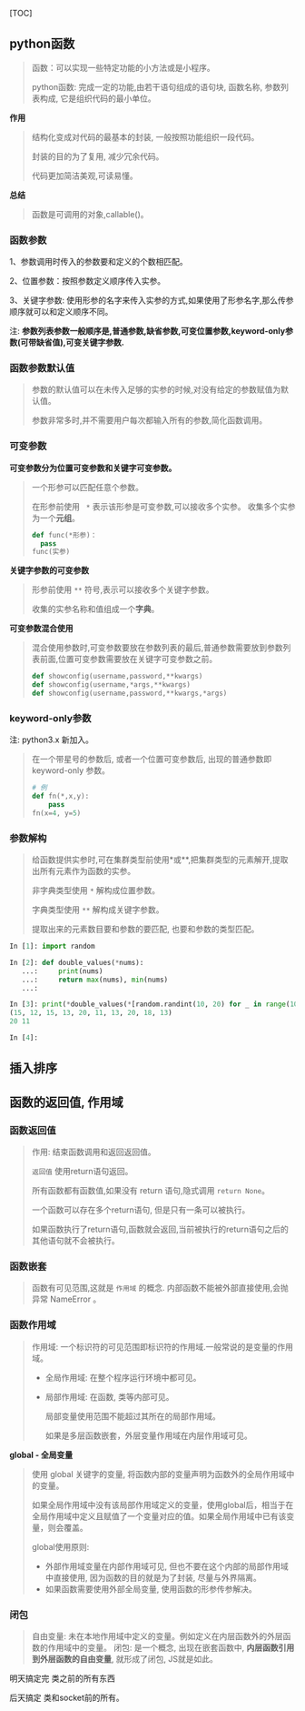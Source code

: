 [TOC]

## python函数 

> 函数：可以实现一些特定功能的小方法或是小程序。 
>
> python函数: 完成一定的功能,由若干语句组成的语句块, 函数名称, 参数列表构成, 它是组织代码的最小单位。

**作用** 

> 结构化变成对代码的最基本的封装, 一般按照功能组织一段代码。 
>
> 封装的目的为了复用, 减少冗余代码。 
>
> 代码更加简洁美观,可读易懂。

**总结**

> 函数是可调用的对象,callable()。 

### 函数参数 

1、参数调用时传入的参数要和定义的个数相匹配。 

2、位置参数：按照参数定义顺序传入实参。 

3、关键字参数: 使用形参的名字来传入实参的方式,如果使用了形参名字,那么传参顺序就可以和定义顺序不同。

注: **参数列表参数一般顺序是,普通参数,缺省参数,可变位置参数,keyword-only参数(可带缺省值),可变关键字参数.**

### 函数参数默认值 

> 参数的默认值可以在未传入足够的实参的时候,对没有给定的参数赋值为默认值。
>
> 参数非常多时,并不需要用户每次都输入所有的参数,简化函数调用。 

### 可变参数 

**可变参数分为位置可变参数和关键字可变参数。**

> 一个形参可以匹配任意个参数。 
>
> 在形参前使用 ` *` 表示该形参是可变参数,可以接收多个实参。
> 收集多个实参为一个**元组**。
>
> ```python 
> def func(*形参)：  
> 	pass  
> func(实参) 
> ```

**关键字参数的可变参数**

> 形参前使用 `**` 符号,表示可以接收多个关键字参数。 
>
> 收集的实参名称和值组成一个**字典**。

**可变参数混合使用** 

> 混合使用参数时,可变参数要放在参数列表的最后,普通参数需要放到参数列表前面,位置可变参数需要放在关键字可变参数之前。
>
> ```python 
> def showconfig(username,password,**kwargs) 
> def showconfig(username,*args,**kwargs)
> def showconfig(username,password,**kwargs,*args)
> ```

### keyword-only参数

注: python3.x 新加入。

> 在一个带星号的参数后, 或者一个位置可变参数后, 出现的普通参数即 keyword-only 参数。
>
> ```python 
> # 例 
> def fn(*,x,y): 
>     pass  
> fn(x=4, y=5)
> ```

### 参数解构

> 给函数提供实参时,可在集群类型前使用*或**,把集群类型的元素解开,提取出所有元素作为函数的实参。
>
> 非字典类型使用 `*` 解构成位置参数。
>
> 字典类型使用 `**` 解构成关键字参数。
>
> 提取出来的元素数目要和参数的要匹配, 也要和参数的类型匹配。

```python 
In [1]: import random

In [2]: def double_values(*nums):
   ...:     print(nums)
   ...:     return max(nums), min(nums)
   ...:

In [3]: print(*double_values(*[random.randint(10, 20) for _ in range(10)]))  # 两次解构.
(15, 12, 15, 13, 20, 11, 13, 20, 18, 13)
20 11

In [4]:
```



## 插入排序



## 函数的返回值, 作用域 

### 函数返回值 

> 作用: 结束函数调用和返回返回值。
>
> `返回值` 使用return语句返回。 
>
> 所有函数都有函数值,如果没有 return 语句,隐式调用 `return None`。 
>
> 一个函数可以存在多个return语句, 但是只有一条可以被执行。
>
> 如果函数执行了return语句,函数就会返回,当前被执行的return语句之后的其他语句就不会被执行。

### 函数嵌套 

> 函数有可见范围,这就是 `作用域` 的概念. 
> 内部函数不能被外部直接使用,会抛异常 NameError 。

### 函数作用域

> 作用域: 一个标识符的可见范围即标识符的作用域.一般常说的是变量的作用域。 
>
> - 全局作用域: 在整个程序运行环境中都可见。 
>
> - 局部作用域: 在函数, 类等内部可见。 
>
>   局部变量使用范围不能超过其所在的局部作用域。
>
>   如果是多层函数嵌套，外层变量作用域在内层作用域可见。 

**global - 全局变量**  

> 使用 global 关键字的变量, 将函数内部的变量声明为函数外的全局作用域中的变量。
>
> 如果全局作用域中没有该局部作用域定义的变量，使用global后，相当于在全局作用域中定义且赋值了一个变量对应的值。如果全局作用域中已有该变量，则会覆盖。
>
> global使用原则: 
>
> - 外部作用域变量在内部作用域可见, 但也不要在这个内部的局部作用域中直接使用, 因为函数的目的就是为了封装, 尽量与外界隔离。
> - 如果函数需要使用外部全局变量, 使用函数的形参传参解决。

### 闭包 

> 自由变量: 未在本地作用域中定义的变量。例如定义在内层函数外的外层函数的作用域中的变量。
> 闭包: 是一个概念, 出现在嵌套函数中, **内层函数引用到外层函数的自由变量**, 就形成了闭包, JS就是如此。 





































明天搞定完 类之前的所有东西 

后天搞定 类和socket前的所有。

